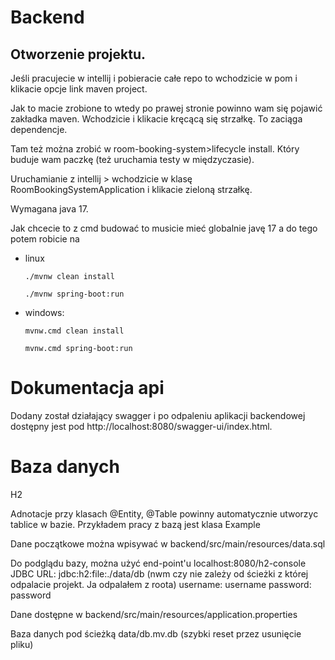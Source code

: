 # Backend

## Otworzenie projektu.

Jeśli pracujecie w intellij i pobieracie całe repo to wchodzicie w pom i klikacie opcje link maven project.

Jak to macie zrobione to wtedy po prawej stronie powinno wam się pojawić zakładka maven. Wchodzicie i klikacie kręcącą
się strzałkę. To zaciąga dependencje.

Tam też można zrobić w room-booking-system>lifecycle install. Który buduje wam paczkę (też uruchamia testy w
międzyczasie).

Uruchamianie z intellij > wchodzicie w klasę RoomBookingSystemApplication i klikacie zieloną strzałkę.

Wymagana java 17.

Jak chcecie to z cmd budować to musicie mieć globalnie javę 17 a do tego potem robicie na

- linux

  `./mvnw clean install`

  `./mvnw spring-boot:run`

- windows:

  `mvnw.cmd clean install`

  `mvnw.cmd spring-boot:run`

# Dokumentacja api 

Dodany został działający swagger i po odpaleniu aplikacji backendowej dostępny jest pod http://localhost:8080/swagger-ui/index.html.

# Baza danych

H2

Adnotacje przy klasach @Entity, @Table powinny automatycznie utworzyc tablice w bazie.
Przykładem pracy z bazą jest klasa Example

Dane początkowe można wpisywać w backend/src/main/resources/data.sql

Do podglądu bazy, można użyć end-point'u localhost:8080/h2-console
JDBC URL:	jdbc:h2:file:./data/db (nwm czy nie zależy od ścieżki z której odpalacie projekt. Ja odpalałem z roota)
username: username
password: password

Dane dostępne w backend/src/main/resources/application.properties

Baza danych pod ścieżką data/db.mv.db (szybki reset przez usunięcie pliku)